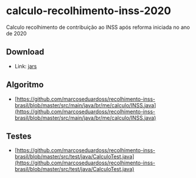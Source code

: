 # calculo-recolhimento-inss-2020
Calculo recolhimento de contribuição ao INSS após reforma iniciada no ano de 2020 

## Download
- Link: [jars](https://github.com/marcoseduardoss/recolhimento-inss-brasil/tree/master/build)

## Algoritmo
- [https://github.com/marcoseduardoss/recolhimento-inss-brasil/blob/master/src/main/java/br/me/calculo/INSS.java](https://github.com/marcoseduardoss/recolhimento-inss-brasil/blob/master/src/main/java/br/me/calculo/INSS.java)

## Testes
- [https://github.com/marcoseduardoss/recolhimento-inss-brasil/blob/master/src/test/java/CalculoTest.java](https://github.com/marcoseduardoss/recolhimento-inss-brasil/blob/master/src/test/java/CalculoTest.java)
